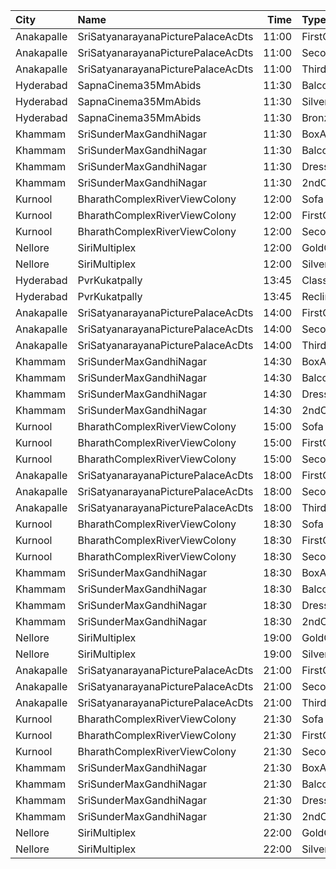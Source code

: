 | City       | Name                               |  Time | Type        | Price | Capacity | Booked |
| :--------- | :--------------------------------- | ----: | :---------- | ----: | -------: | -----: |
| Anakapalle | SriSatyanarayanaPicturePalaceAcDts | 11:00 | FirstClass  |  112₹ |      160 |     80 |
| Anakapalle | SriSatyanarayanaPicturePalaceAcDts | 11:00 | SecondClass |   67₹ |       22 |     22 |
| Anakapalle | SriSatyanarayanaPicturePalaceAcDts | 11:00 | ThirdClass  |   44₹ |       46 |     46 |
| Hyderabad  | SapnaCinema35MmAbids               | 11:30 | Balcony     |  100₹ |      324 |    216 |
| Hyderabad  | SapnaCinema35MmAbids               | 11:30 | Silver      |   70₹ |      228 |    164 |
| Hyderabad  | SapnaCinema35MmAbids               | 11:30 | Bronze      |   50₹ |      144 |    144 |
| Khammam    | SriSunderMaxGandhiNagar            | 11:30 | BoxA        |  150₹ |       12 |     12 |
| Khammam    | SriSunderMaxGandhiNagar            | 11:30 | Balcony     |  150₹ |      291 |      0 |
| Khammam    | SriSunderMaxGandhiNagar            | 11:30 | DressCircle |  100₹ |      222 |      0 |
| Khammam    | SriSunderMaxGandhiNagar            | 11:30 | 2ndClass    |   50₹ |      133 |      0 |
| Kurnool    | BharathComplexRiverViewColony      | 12:00 | Sofa        |   70₹ |       12 |      0 |
| Kurnool    | BharathComplexRiverViewColony      | 12:00 | FirstClass  |   70₹ |      204 |      0 |
| Kurnool    | BharathComplexRiverViewColony      | 12:00 | SecondClass |   50₹ |       90 |      0 |
| Nellore    | SiriMultiplex                      | 12:00 | GoldClass   |  100₹ |       55 |     55 |
| Nellore    | SiriMultiplex                      | 12:00 | SilverClass |   60₹ |       10 |     10 |
| Hyderabad  | PvrKukatpally                      | 13:45 | Classic     |  150₹ |      135 |     31 |
| Hyderabad  | PvrKukatpally                      | 13:45 | Recliner    |  350₹ |        9 |      0 |
| Anakapalle | SriSatyanarayanaPicturePalaceAcDts | 14:00 | FirstClass  |  112₹ |      160 |     80 |
| Anakapalle | SriSatyanarayanaPicturePalaceAcDts | 14:00 | SecondClass |   67₹ |       22 |     22 |
| Anakapalle | SriSatyanarayanaPicturePalaceAcDts | 14:00 | ThirdClass  |   44₹ |       46 |     46 |
| Khammam    | SriSunderMaxGandhiNagar            | 14:30 | BoxA        |  150₹ |       12 |     12 |
| Khammam    | SriSunderMaxGandhiNagar            | 14:30 | Balcony     |  150₹ |      291 |      0 |
| Khammam    | SriSunderMaxGandhiNagar            | 14:30 | DressCircle |  100₹ |      222 |      0 |
| Khammam    | SriSunderMaxGandhiNagar            | 14:30 | 2ndClass    |   50₹ |      133 |      0 |
| Kurnool    | BharathComplexRiverViewColony      | 15:00 | Sofa        |   70₹ |       12 |      0 |
| Kurnool    | BharathComplexRiverViewColony      | 15:00 | FirstClass  |   70₹ |      204 |      0 |
| Kurnool    | BharathComplexRiverViewColony      | 15:00 | SecondClass |   50₹ |       90 |      0 |
| Anakapalle | SriSatyanarayanaPicturePalaceAcDts | 18:00 | FirstClass  |  112₹ |      160 |     80 |
| Anakapalle | SriSatyanarayanaPicturePalaceAcDts | 18:00 | SecondClass |   67₹ |       22 |     22 |
| Anakapalle | SriSatyanarayanaPicturePalaceAcDts | 18:00 | ThirdClass  |   44₹ |       46 |     46 |
| Kurnool    | BharathComplexRiverViewColony      | 18:30 | Sofa        |   70₹ |       12 |      0 |
| Kurnool    | BharathComplexRiverViewColony      | 18:30 | FirstClass  |   70₹ |      204 |      0 |
| Kurnool    | BharathComplexRiverViewColony      | 18:30 | SecondClass |   50₹ |       90 |      0 |
| Khammam    | SriSunderMaxGandhiNagar            | 18:30 | BoxA        |  150₹ |       12 |     12 |
| Khammam    | SriSunderMaxGandhiNagar            | 18:30 | Balcony     |  150₹ |      291 |      0 |
| Khammam    | SriSunderMaxGandhiNagar            | 18:30 | DressCircle |  100₹ |      222 |      0 |
| Khammam    | SriSunderMaxGandhiNagar            | 18:30 | 2ndClass    |   50₹ |      133 |      0 |
| Nellore    | SiriMultiplex                      | 19:00 | GoldClass   |  100₹ |       55 |     55 |
| Nellore    | SiriMultiplex                      | 19:00 | SilverClass |   60₹ |       10 |     10 |
| Anakapalle | SriSatyanarayanaPicturePalaceAcDts | 21:00 | FirstClass  |  112₹ |      160 |     80 |
| Anakapalle | SriSatyanarayanaPicturePalaceAcDts | 21:00 | SecondClass |   67₹ |       22 |     22 |
| Anakapalle | SriSatyanarayanaPicturePalaceAcDts | 21:00 | ThirdClass  |   44₹ |       46 |     46 |
| Kurnool    | BharathComplexRiverViewColony      | 21:30 | Sofa        |   70₹ |       12 |      0 |
| Kurnool    | BharathComplexRiverViewColony      | 21:30 | FirstClass  |   70₹ |      204 |      0 |
| Kurnool    | BharathComplexRiverViewColony      | 21:30 | SecondClass |   50₹ |       90 |      0 |
| Khammam    | SriSunderMaxGandhiNagar            | 21:30 | BoxA        |  150₹ |       12 |     12 |
| Khammam    | SriSunderMaxGandhiNagar            | 21:30 | Balcony     |  150₹ |      291 |      0 |
| Khammam    | SriSunderMaxGandhiNagar            | 21:30 | DressCircle |  100₹ |      222 |      0 |
| Khammam    | SriSunderMaxGandhiNagar            | 21:30 | 2ndClass    |   50₹ |      133 |      0 |
| Nellore    | SiriMultiplex                      | 22:00 | GoldClass   |  100₹ |       55 |     55 |
| Nellore    | SiriMultiplex                      | 22:00 | SilverClass |   60₹ |       10 |     10 |